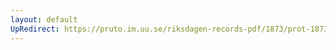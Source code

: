 ```yaml
---
layout: default
UpRedirect: https://pruto.im.uu.se/riksdagen-records-pdf/1873/prot-1873--fk--521/prot-1873--fk--521_022.pdf
---
```

